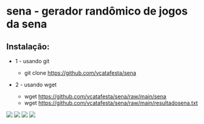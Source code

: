 # sena - gerador randômico de jogos da sena

## Instalação:

- 1 - usando git
	- git clone https://github.com/vcatafesta/sena

- 2 - usando wget
	- wget https://github.com/vcatafesta/sena/raw/main/sena
	- wget https://github.com/vcatafesta/sena/raw/main/resultadosena.txt

![](https://chililinux.com/images/sena-01.png)
![](https://chililinux.com/images/sena-02.png)
![](https://chililinux.com/images/sena-03.png)
![](https://chililinux.com/images/sena-04.png)
